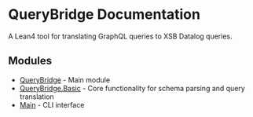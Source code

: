 # QueryBridge Documentation

A Lean4 tool for translating GraphQL queries to XSB Datalog queries.

## Modules

- [QueryBridge](querybridge.md) - Main module
- [QueryBridge.Basic](querybridge_basic.md) - Core functionality for schema parsing and query translation
- [Main](main.md) - CLI interface
